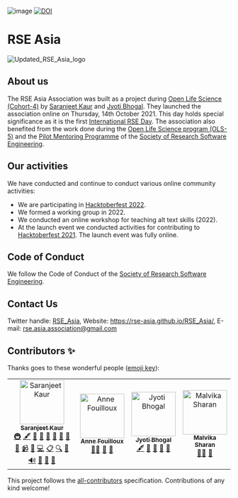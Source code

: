 ![image](https://user-images.githubusercontent.com/28556616/128458681-c11bdd5d-0144-4622-8417-8252449de92f.png)
[![DOI](https://zenodo.org/badge/415191235.svg)](https://zenodo.org/badge/latestdoi/415191235)


# RSE Asia

![Updated_RSE_Asia_logo](https://user-images.githubusercontent.com/28556616/157861653-53523101-bf27-4ec5-bc41-9d8633b52559.jpg)


## About us

The RSE Asia Association was built as a project during [Open Life Science (Cohort-4)](https://openlifesci.org/ols-4/projects-participants/) by [Saranjeet Kaur](https://saranjeetkaur.github.io/About-Me/) and [Jyoti Bhogal](https://github.com/jyoti-bhogal). They launched the association online on Thursday, 14th October 2021. This day holds special significance as it is the first [International RSE Day](https://researchsoftware.org/council/intl-rse-day.html). The association also benefited from the work done during the [Open Life Science program (OLS-5)](https://openlifesci.org/ols-5/projects-participants/#) and the [Pilot Mentoring Programme](https://society-rse.org/events/pilot-mentoring-programme/) of the [Society of Research Software Engineering](https://society-rse.org/).

## Our activities

We have conducted and continue to conduct various online community activities:
- We are participating in [Hacktoberfest 2022](https://twitter.com/RSE_Asia/status/1575544127219200000?s=20&t=eTrlKiUu2VveIobfhMH9Og).
- We formed a working group in 2022.
- We conducted an online workshop for teaching alt text skills (2022).
- At the launch event we conducted activities for contributing to [Hacktoberfest 2021](https://hacktoberfest.digitalocean.com/). The launch event was fully online.

## Code of Conduct

We follow the Code of Conduct of the [Society of Research Software Engineering](https://society-rse.org/).

## Contact Us
Twitter handle: [RSE_Asia](https://twitter.com/RSE_Asia/), Website: https://rse-asia.github.io/RSE_Asia/, E-mail: rse.asia.association@gmail.com 

## Contributors ✨

Thanks goes to these wonderful people ([emoji key](https://allcontributors.org/docs/en/emoji-key)):

<!-- ALL-CONTRIBUTORS-LIST:START - Do not remove or modify this section -->
<!-- prettier-ignore-start -->
<!-- markdownlint-disable -->
<table>
  <tbody>
    <tr>
      <td align="center"><a href="https://saranjeetkaur.github.io/About-Me/"><img src="https://avatars.githubusercontent.com/u/28556616?v=4?s=100" width="100px;" alt="Saranjeet Kaur"/><br /><sub><b>Saranjeet Kaur</b></sub></a><br /><a href="#infra-SaranjeetKaur" title="Infrastructure (Hosting, Build-Tools, etc)">🚇</a> <a href="#content-SaranjeetKaur" title="Content">🖋</a> <a href="https://github.com/rse-asia/RSE_Asia/commits?author=SaranjeetKaur" title="Documentation">📖</a> <a href="#design-SaranjeetKaur" title="Design">🎨</a> <a href="#ideas-SaranjeetKaur" title="Ideas, Planning, & Feedback">🤔</a> <a href="#maintenance-SaranjeetKaur" title="Maintenance">🚧</a> <a href="#projectManagement-SaranjeetKaur" title="Project Management">📆</a> <a href="https://github.com/rse-asia/RSE_Asia/pulls?q=is%3Apr+reviewed-by%3ASaranjeetKaur" title="Reviewed Pull Requests">👀</a> <a href="#talk-SaranjeetKaur" title="Talks">📢</a> <a href="#video-SaranjeetKaur" title="Videos">📹</a> <a href="https://github.com/rse-asia/RSE_Asia/issues?q=author%3ASaranjeetKaur" title="Bug reports">🐛</a> <a href="https://github.com/rse-asia/RSE_Asia/commits?author=SaranjeetKaur" title="Code">💻</a> <a href="#eventOrganizing-SaranjeetKaur" title="Event Organizing">📋</a> <a href="#fundingFinding-SaranjeetKaur" title="Funding Finding">🔍</a> <a href="#question-SaranjeetKaur" title="Answering Questions">💬</a> <a href="#audio-SaranjeetKaur" title="Audio">🔊</a> <a href="#promotion-SaranjeetKaur" title="Promotion">📣</a> <a href="#research-SaranjeetKaur" title="Research">🔬</a> <a href="#tool-SaranjeetKaur" title="Tools">🔧</a></td>
      <td align="center"><a href="http://www.mn.uio.no/geo/english/people/adm/annefou/"><img src="https://avatars.githubusercontent.com/u/8168508?v=4?s=100" width="100px;" alt="Anne Fouilloux"/><br /><sub><b>Anne Fouilloux</b></sub></a><br /><a href="#mentoring-annefou" title="Mentoring">🧑‍🏫</a> <a href="https://github.com/rse-asia/RSE_Asia/pulls?q=is%3Apr+reviewed-by%3Aannefou" title="Reviewed Pull Requests">👀</a> <a href="#question-annefou" title="Answering Questions">💬</a></td>
      <td align="center"><a href="https://github.com/jyoti-bhogal"><img src="https://avatars.githubusercontent.com/u/68017009?v=4?s=100" width="100px;" alt="Jyoti Bhogal"/><br /><sub><b>Jyoti Bhogal</b></sub></a><br /><a href="#content-jyoti-bhogal" title="Content">🖋</a> <a href="#ideas-jyoti-bhogal" title="Ideas, Planning, & Feedback">🤔</a> <a href="#promotion-jyoti-bhogal" title="Promotion">📣</a> <a href="#research-jyoti-bhogal" title="Research">🔬</a> <a href="https://github.com/rse-asia/RSE_Asia/pulls?q=is%3Apr+reviewed-by%3Ajyoti-bhogal" title="Reviewed Pull Requests">👀</a></td>
      <td align="center"><a href="http://malvikasharan.github.io/"><img src="https://avatars.githubusercontent.com/u/5370471?v=4?s=100" width="100px;" alt="Malvika Sharan"/><br /><sub><b>Malvika Sharan</b></sub></a><br /><a href="#mentoring-malvikasharan" title="Mentoring">🧑‍🏫</a> <a href="#ideas-malvikasharan" title="Ideas, Planning, & Feedback">🤔</a></td>
    </tr>
  </tbody>
</table>

<!-- markdownlint-restore -->
<!-- prettier-ignore-end -->

<!-- ALL-CONTRIBUTORS-LIST:END -->

This project follows the [all-contributors](https://github.com/all-contributors/all-contributors) specification. Contributions of any kind welcome!
